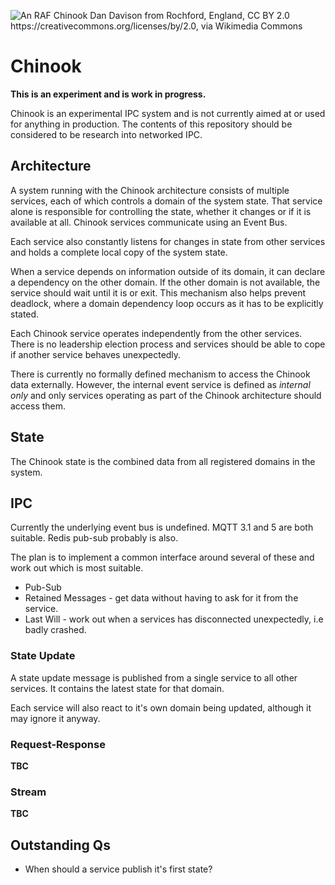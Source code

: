 ![An RAF Chinook Dan Davison from Rochford, England, CC BY 2.0 <https://creativecommons.org/licenses/by/2.0>, via Wikimedia Commons](https://upload.wikimedia.org/wikipedia/commons/3/36/RAF_Chinook.jpg)

# Chinook

**This is an experiment and is work in progress.**

Chinook is an experimental IPC system and is not currently aimed at or used for anything in production. The contents of this repository should be considered to be research into networked IPC.

## Architecture

A system running with the Chinook architecture consists of multiple services, each of which controls a domain of the system state. That service alone is responsible for controlling the state, whether it changes or if it is available at all. Chinook services communicate using an Event Bus.

Each service also constantly listens for changes in state from other services and holds a complete local copy of the system state.

When a service depends on information outside of its domain, it can declare a dependency on the other domain. If the other domain is not available, the service should wait until it is or exit. This mechanism also helps prevent deadlock, where a domain dependency loop occurs as it has to be explicitly stated.

Each Chinook service operates independently from the other services. There is no leadership election process and services should be able to cope if another service behaves unexpectedly.

There is currently no formally defined mechanism to access the Chinook data externally. However, the internal event service is defined as *internal only* and only services operating as part of the Chinook architecture should access them.

## State

The Chinook state is the combined data from all registered domains in the system.

## IPC

Currently the underlying event bus is undefined. MQTT 3.1 and 5 are both suitable. Redis pub-sub probably is also.

The plan is to implement a common interface around several of these and work out which is most suitable.

- Pub-Sub
- Retained Messages - get data without having to ask for it from the service.
- Last Will - work out when a services has disconnected unexpectedly, i.e badly crashed.

### State Update

A state update message is published from a single service to all other services. It contains the latest state for that domain.

Each service will also react to it's own domain being updated, although it may ignore it anyway.

### Request-Response

**TBC**

### Stream

**TBC**

## Outstanding Qs

- When should a service publish it's first state?